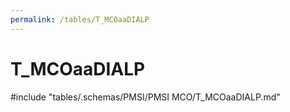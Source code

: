 ```yaml
---
permalink: /tables/T_MCOaaDIALP
---
```

# T_MCOaaDIALP
<!-- SPDX-License-Identifier: MPL-2.0 -->

<!-- ATTENTION : Ne pas supprimer ou modifier la ligne ci-dessous -->
#include "tables/.schemas/PMSI/PMSI MCO/T_MCOaaDIALP.md"
<!-- ATTENTION : Ne pas supprimer ou modifier la ligne ci-dessus -->
